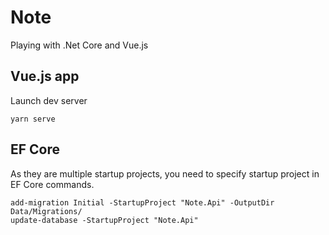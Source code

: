 # Note

Playing with .Net Core and Vue.js

## Vue.js app

Launch dev server
``` 
yarn serve 
``` 

## EF Core

As they are multiple startup projects, you need to specify startup project in EF Core commands.

```
add-migration Initial -StartupProject "Note.Api" -OutputDir Data/Migrations/
update-database -StartupProject "Note.Api"
```